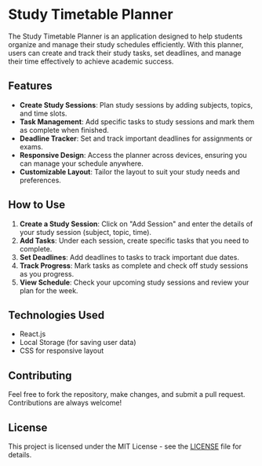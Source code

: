 # Study Timetable Planner

The Study Timetable Planner is an application designed to help students organize and manage their study schedules efficiently. With this planner, users can create and track their study tasks, set deadlines, and manage their time effectively to achieve academic success.

## Features

- **Create Study Sessions**: Plan study sessions by adding subjects, topics, and time slots.
- **Task Management**: Add specific tasks to study sessions and mark them as complete when finished.
- **Deadline Tracker**: Set and track important deadlines for assignments or exams.
- **Responsive Design**: Access the planner across devices, ensuring you can manage your schedule anywhere.
- **Customizable Layout**: Tailor the layout to suit your study needs and preferences.

## How to Use

1. **Create a Study Session**: Click on "Add Session" and enter the details of your study session (subject, topic, time).
2. **Add Tasks**: Under each session, create specific tasks that you need to complete.
3. **Set Deadlines**: Add deadlines to tasks to track important due dates.
4. **Track Progress**: Mark tasks as complete and check off study sessions as you progress.
5. **View Schedule**: Check your upcoming study sessions and review your plan for the week.

## Technologies Used

- React.js
- Local Storage (for saving user data)
- CSS for responsive layout

## Contributing

Feel free to fork the repository, make changes, and submit a pull request. Contributions are always welcome!

## License

This project is licensed under the MIT License - see the [LICENSE](LICENSE) file for details.
